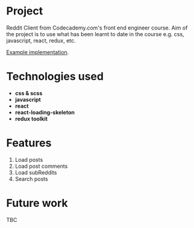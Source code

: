 # Project

Reddit Client from Codecademy.com's front end engineer course. Aim of the project is to use what has been learnt to date in the course e.g. css, javascript, react, redux, etc.

[Example implementation](https://reddit-client.netlify.app/).

# Technologies used

- **css & scss**
- **javascript**
- **react**
- **react-loading-skeleton**
- **redux toolkit**

# Features

1. Load posts
2. Load post comments
3. Load subReddits
4. Search posts

# Future work

TBC
